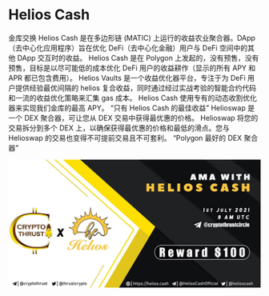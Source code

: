 # Helios Cash

金库交换
Helios Cash 是在多边形链 (MATIC) 上运行的收益农业聚合器。DApp（去中心化应用程序）旨在优化 DeFi（去中心化金融）用户与 DeFi 空间中的其他 DApp 交互时的收益。
Helios Cash 是在 Polygon 上发起的，没有预售，没有预售，目标是以尽可能低的成本优化 DeFi 用户的收益耕作（显示的所有 APY 和 APR 都已包含费用）。
Helios Vaults 是一个收益优化器平台，专注于为 DeFi 用户提供经验最优间隔的 helios 复合收益，同时通过经过实战考验的智能合约代码和一流的收益优化策略来汇集 gas 成本。 Helios Cash 使用专有的动态收割优化器来实现我们金库的最高 APY。
“只有 Helios Cash 的最佳收益”
Helioswap 是一个 DEX 聚合器，可让您从 DEX 交易中获得最优惠的价格。 Helioswap 将您的交易拆分到多个 DEX 上，以确保获得最优惠的价格和最低的滑点。您与 Helioswap 的交易也变得不可提前交易且不可套利。
“Polygon 最好的 DEX 聚合器”

![1_c_DpCyty_6gpxSMOjUrNmg](1_c_DpCyty_6gpxSMOjUrNmg.jpeg)
